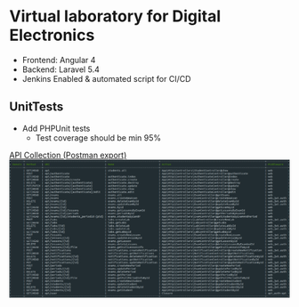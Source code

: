 # Virtual laboratory for Digital Electronics


* Frontend: Angular 4
* Backend: Laravel 5.4
* Jenkins Enabled & automated script for CI/CD

## UnitTests
* Add PHPUnit tests
    + Test coverage should be min 95%


[API Collection (Postman export)](https://github.com/l3xq/de-virtual-lab/blob/master/documentation/api_postman_collection/API_Postman_export.json)
![List of Routes][list-of-routes]



[list-of-routes]: https://github.com/l3xq/de-virtual-lab/blob/master/documentation/routes.PNG 
